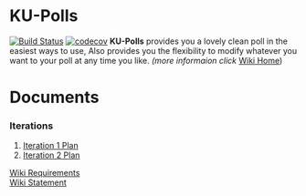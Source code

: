 # KU-Polls
[![Build Status](https://app.travis-ci.com/patkamon/ku-polls.svg?branch=main)](https://app.travis-ci.com/patkamon/ku-polls) [![codecov](https://codecov.io/gh/patkamon/ku-polls/branch/main/graph/badge.svg?token=A8EHS7HOB2)](https://codecov.io/gh/patkamon/ku-polls)
**KU-Polls** provides you a lovely clean poll in the easiest ways to use, Also provides you the flexibility to modify whatever you want to your poll at any time you like. *(more informaion click* [Wiki Home](/../../wiki/Home))

# Documents
### Iterations</br>
  1. [Iteration 1 Plan](/../../wiki/Iteration%201%20Plan)
  2. [Iteration 2 Plan](/../../wiki/Iteration%202%20Plan)

[Wiki Requirements](/../../wiki/Requirements)  
[Wiki Statement](/../../wiki/Vision%20Statement)   
